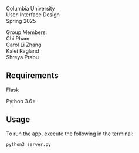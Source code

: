 Columbia University  
User-Interface Design  
Spring 2025  

Group Members:  
Chi Pham  
Carol Li Zhang  
Kalei Ragland  
Shreya Prabu  

## Requirements
Flask

Python 3.6+

## Usage
To run the app, execute the following in the terminal:

```
python3 server.py
```

